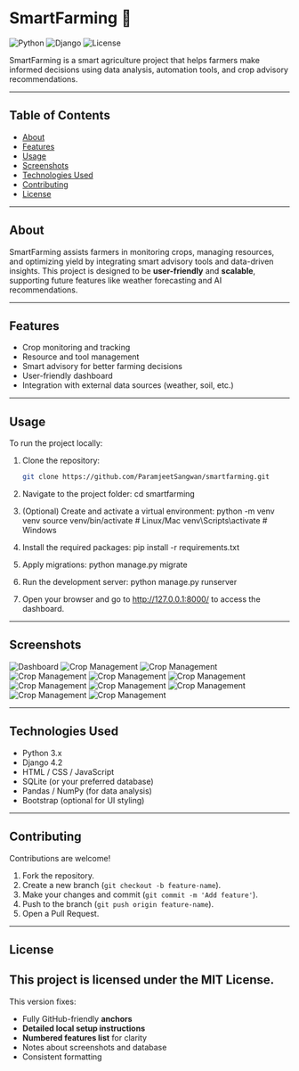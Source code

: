 # SmartFarming 🌱

![Python](https://img.shields.io/badge/Python-3.11-blue)
![Django](https://img.shields.io/badge/Django-4.2-green)
![License](https://img.shields.io/badge/License-MIT-lightgrey)

SmartFarming is a smart agriculture project that helps farmers make informed decisions using data analysis, automation tools, and crop advisory recommendations.

---

## Table of Contents
- [About](#about)
- [Features](#features)
- [Usage](#usage)
- [Screenshots](#screenshots)
- [Technologies Used](#technologies-used)
- [Contributing](#contributing)
- [License](#license)

---

## About
SmartFarming assists farmers in monitoring crops, managing resources, and optimizing yield by integrating smart advisory tools and data-driven insights. This project is designed to be **user-friendly** and **scalable**, supporting future features like weather forecasting and AI recommendations.

---

## Features
- Crop monitoring and tracking  
- Resource and tool management  
- Smart advisory for better farming decisions  
- User-friendly dashboard  
- Integration with external data sources (weather, soil, etc.)  

---

## Usage
To run the project locally:

1. Clone the repository:
   ```bash
   git clone https://github.com/ParamjeetSangwan/smartfarming.git

2. Navigate to the project folder:
   cd smartfarming

3. (Optional) Create and activate a virtual environment:
   python -m venv venv
   source venv/bin/activate   # Linux/Mac
   venv\Scripts\activate      # Windows

4. Install the required packages:
   pip install -r requirements.txt

5. Apply migrations:
   python manage.py migrate

6. Run the development server:
   python manage.py runserver

7. Open your browser and go to http://127.0.0.1:8000/ to access the dashboard.

---

## Screenshots

![Dashboard](screenshots/dashboard.png)
![Crop Management](screenshots/ai.png)
![Crop Management](screenshots/cart.png)
![Crop Management](screenshots/crop.png)
![Crop Management](screenshots/pesticides.png)
![Crop Management](screenshots/login.png)
![Crop Management](screenshots/marketplace.png)
![Crop Management](screenshots/orders.png)
![Crop Management](screenshots/profile.png)
![Crop Management](screenshots/tools.png)
![Crop Management](screenshots/weather.png)

---

## Technologies Used
- Python 3.x
- Django 4.2
- HTML / CSS / JavaScript
- SQLite (or your preferred database)
- Pandas / NumPy (for data analysis)
- Bootstrap (optional for UI styling)

---

## Contributing
Contributions are welcome!

1. Fork the repository.
2. Create a new branch (`git checkout -b feature-name`).
3. Make your changes and commit (`git commit -m 'Add feature'`).
4. Push to the branch (`git push origin feature-name`).
5. Open a Pull Request.

---

## License
This project is licensed under the **MIT License**.
---

This version fixes:  
- Fully GitHub-friendly **anchors**  
- **Detailed local setup instructions**  
- **Numbered features list** for clarity  
- Notes about screenshots and database  
- Consistent formatting  
